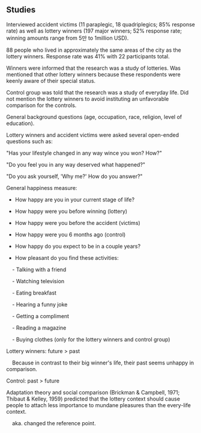 ## Studies
Interviewed accident victims (11 paraplegic, 18 quadriplegics; 85% response rate) as well as lottery winners (197 major winners; 52% response rate; winning amounts range from 5만 to 1million USD).

88 people who lived in approximately the same areas of the city as the lottery winners. Response rate was 41% with 22 participants total.

  

Winners were informed that the research was a study of lotteries. Was mentioned that other lottery winners because these respondents were keenly aware of their special status.

Control group was told that the research was a study of everyday life. Did not mention the lottery winners to avoid instituting an unfavorable comparison for the controls.

  

General background questions (age, occupation, race, religion, level of education).

  

Lottery winners and accident victims were asked several open-ended questions such as:

"Has your lifestyle changed in any way wince you won? How?"

"Do you feel you in any way deserved what happened?"

"Do you ask yourself, 'Why me?' How do you answer?"

  

General happiness measure:

- How happy are you in your current stage of life?

- How happy were you before winning (lottery)

- How happy were you before the accident (victims)

- How happy were you 6 months ago (control)

- How happy do you expect to be in a couple years?

- How pleasant do you find these activities:

    - Talking with a friend

    - Watching television

    - Eating breakfast

    - Hearing a funny joke

    - Getting a compliment

    - Reading a magazine

    - Buying clothes (only for the lottery winners and control group)

  

Lottery winners: future > past

    Because in contrast to their big winner's life, their past seems unhappy in comparison.

Control: past > future

  

Adaptation theory and social comparison (Brickman & Campbell, 1971;  Thibaut & Kelley, 1959) predicted that the lottery context should cause people to attach less importance to mundane pleasures than the every-life context.

    aka. changed the reference point.
